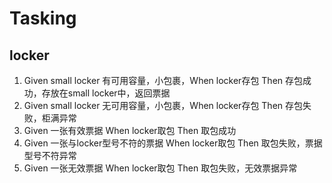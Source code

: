 # Tasking

## locker
1. Given small locker 有可用容量，小包裹，When locker存包 Then 存包成功，存放在small locker中，返回票据
2. Given small locker 无可用容量，小包裹，When locker存包 Then 存包失败，柜满异常
3. Given 一张有效票据 When locker取包 Then 取包成功
4. Given 一张与locker型号不符的票据 When locker取包 Then 取包失败，票据型号不符异常
5. Given 一张无效票据 When locker取包 Then 取包失败，无效票据异常

##